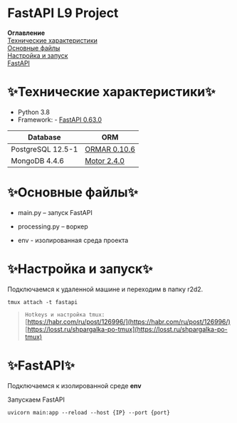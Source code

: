# FastAPI L9 Project

**Оглавление**  
[Технические характеристики](#Технические-характеристики)  
[Основные файлы](#основные-файлы)  
[Настройка и запуск](#настройка-и-запуск)  
[FastAPI](#fastapi)   
<!-- [Методы](#методы)   
[Workflow Runner](#workflow-runner)  
[Restart Queue](#restart-queue)  
 -->
# ✨Технические характеристики✨ 

- Python 3.8
- Framework:  - [FastAPI 0.63.0](https://fastapi.tiangolo.com/)


|Database| ORM|
| --- | --- |
|PostgreSQL 12.5-1 | [ORMAR 0.10.6](https://collerek.github.io/ormar/)|
|MongoDB 4.4.6 | [Motor 2.4.0](https://motor.readthedocs.io/en/stable/)|


# ✨Основные файлы✨ 

- main.py – запуск FastAPI

- processing.py – воркер

- env - изолированная среда проекта

# ✨Настройка и запуск✨ 

Подключаемся к удаленной машине и переходим в папку r2d2.
```
tmux attach -t fastapi 
```
> `Hotkeys и настройка tmux:`  
> [https://habr.com/ru/post/126996/](https://habr.com/ru/post/126996/)  
> [https://losst.ru/shpargalka-po-tmux](https://losst.ru/shpargalka-po-tmux)

# ✨FastAPI✨ 

Подключаемся к изолированной среде **env**

Запускаем FastAPI

```
uvicorn main:app --reload --host {IP} --port {port}
```

<!-- # ✨Методы✨ 

При работающем FastAPI можно найти документацию здесь:{ip}{port}/docs

| METHOD | URL | INFO |
| --- | --- | --- |
| GET | /api/v1/texts/information | статус очереди текстов |
| POST | /api/v1/texts/generate | генерация текста |
| GET | /api/v1/texts/{text\_id} | получить текст по ID |
| DELETE | /api/v1/texts/{text\_id} | удалить текст по ID |
| GET | /api/v1/clusters/information | список кластеров |
| GET | /api/v1/ai\_models/information | список ai моделей |
 -->

<!-- # ✨Workflow Runner✨ 

Запускаем процесс поочередной генерации текстов и последующей записи результатов в БД

Запуск через изолированную среду env
```
python workflow_runner.py
```
# ✨Restart Queue✨ 
Сбрасывает статус в БД из **in\_progress** в **not\_started**  
Запуск через изолированную среду env
```
python restart_queue.py 
```
 -->